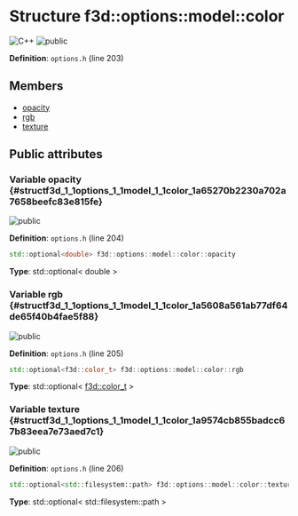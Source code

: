 # Structure f3d::options::model::color

![][C++]
![][public]

**Definition**: `options.h` (line 203)





## Members

* [opacity](structf3d_1_1options_1_1model_1_1color.md#structf3d_1_1options_1_1model_1_1color_1a65270b2230a702a7658beefc83e815fe)
* [rgb](structf3d_1_1options_1_1model_1_1color.md#structf3d_1_1options_1_1model_1_1color_1a5608a561ab77df64de65f40b4fae5f88)
* [texture](structf3d_1_1options_1_1model_1_1color.md#structf3d_1_1options_1_1model_1_1color_1a9574cb855badcc67b83eea7e73aed7c1)

## Public attributes

### Variable opacity {#structf3d_1_1options_1_1model_1_1color_1a65270b2230a702a7658beefc83e815fe}

![][public]

**Definition**: `options.h` (line 204)


```cpp
std::optional<double> f3d::options::model::color::opacity
```








**Type**: std::optional< double >



### Variable rgb {#structf3d_1_1options_1_1model_1_1color_1a5608a561ab77df64de65f40b4fae5f88}

![][public]

**Definition**: `options.h` (line 205)


```cpp
std::optional<f3d::color_t> f3d::options::model::color::rgb
```








**Type**: std::optional< [f3d::color\_t](classf3d_1_1color__t.md) >



### Variable texture {#structf3d_1_1options_1_1model_1_1color_1a9574cb855badcc67b83eea7e73aed7c1}

![][public]

**Definition**: `options.h` (line 206)


```cpp
std::optional<std::filesystem::path> f3d::options::model::color::texture
```








**Type**: std::optional< std::filesystem::path >



[public]: https://img.shields.io/badge/-public-brightgreen (public)
[C++]: https://img.shields.io/badge/language-C%2B%2B-blue (C++)